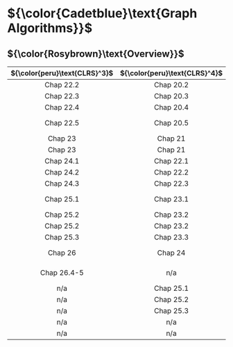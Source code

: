 # ${\color{Cadetblue}\text{Graph Algorithms}}$

## ${\color{Rosybrown}\text{Overview}}$

| ${\color{peru}\text{CLRS}^3}$ | ${\color{peru}\text{CLRS}^4}$ | ${\color{peru}\text{Link}}$ |
|:---:|:---:|:---|
| Chap 22.2 | Chap 20.2 | [Breadth-first search](bfs/README.md) |
| Chap 22.3 | Chap 20.3 | [Depth-first search](dfs/README.md) |
| Chap 22.4 | Chap 20.4 | [Topological sort](top-sort/README.md) |
| Chap 22.5 | Chap 20.5 | [Strongly connected components](scc/README.md) |
| Chap 23 | Chap 21 | [MST - Kruskal](MST-kruskal/README.md) |
| Chap 23 | Chap 21 | [MST - Prim](MST-prim/README.md) |
| Chap 24.1 | Chap 22.1 | [SSSP - Bellman-Ford](SSSP-bellman/README.md) |
| Chap 24.2 | Chap 22.2 | [SSSP - DAG shortest paths](SSSP-DAG/README.md) |
| Chap 24.3 | Chap 22.3 | [SSSP - Dijkstra](SSSP-dijkstra/README.md) |
| Chap 25.1 | Chap 23.1 | [APSP - Matrix multiplication](APSP-matrixmp/README.md) |
| Chap 25.2 | Chap 23.2 | [APSP - Floyd-Warshall](APSP-floyd/README.md) |
| Chap 25.2 | Chap 23.2 | [APSP - Transitive closure](APSP-tr-closure/README.md) |
| Chap 25.3 | Chap 23.3 | [APSP - Johnson](APSP-johnson/README.md) |
| Chap 26 | Chap 24 | [Maximum flow - Ford-Fulkerson](MF-ford-fulkerson/README.md) |
| Chap 26.4-5 | n/a | [Maximum flow - Push-relabel](MF-push-relabel/README.md) |
| n/a | Chap 25.1 | [MCBM - unweighted](MCBM-unweighted/README.md) |
| n/a | Chap 25.2 | [MCBM - Gale-Shapley](MCBM-gale-shapley/README.md) |
| n/a | Chap 25.3 | [MCBM - weighted](MCBM-weighted/README.md) |
| n/a | n/a | [ETP - Fleury](ETP-fleury/README.md) |
| n/a | n/a | [ETP - Hierholzer](ETP-hierholzer/README.md) |

